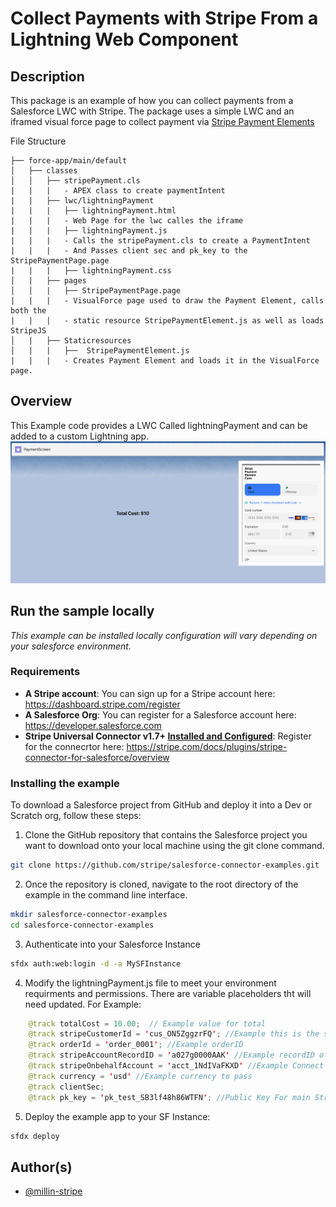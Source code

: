 # Collect Payments with Stripe From a Lightning Web Component

## Description
This package is an example of how you can collect payments from a Salesforce LWC with Stripe. The package uses a simple LWC and an iframed visual force page to collect payment via [Stripe Payment Elements](https://stripe.com/docs/payments/payment-element)

File Structure
```
├── force-app/main/default
│   ├── classes
│   │   ├── stripePayment.cls
|   |   |   - APEX class to create paymentIntent
|   |   ├── lwc/lightningPayment
|   |   |   ├── lightningPayment.html
|   |   |   - Web Page for the lwc calles the iframe
|   |   |   ├── lightningPayment.js
|   |   |   - Calls the stripePayment.cls to create a PaymentIntent
|   |   |   - And Passes client sec and pk_key to the StripePaymentPage.page
|   |   |   ├── lightningPayment.css
│   |   ├── pages
│   │   |   ├── StripePaymentPage.page
|   |   |   - VisualForce page used to draw the Payment Element, calls both the 
|   |   |   - static resource StripePaymentElement.js as well as loads StripeJS
│   |   ├── Staticresources
│   |   |   ├──  StripePaymentElement.js
|   |   |   - Creates Payment Element and loads it in the VisualForce page.               
```
## Overview

This Example code provides a LWC Called lightningPayment and can be added to a custom Lightning app.
![paymentscreen](materials/pics/payment.png)


## Run the sample locally

_This example can be installed locally
configuration will vary depending on your salesforce environment._

### Requirements

- **A Stripe account**: You can sign up for a Stripe account here: https://dashboard.stripe.com/register
- **A Salesforce Org**: You can register for a Salesforce account here: https://developer.salesforce.com
- **Stripe Universal Connector v1.7+ [Installed and Configured](https://docs.google.com/document/d/1CY_rppxQaN-k9mTfm-Tqy8wnWGfXDWVEFNCBri_SjuQ/edit?usp=share_link)**: Register for the connecrtor here: https://stripe.com/docs/plugins/stripe-connector-for-salesforce/overview

### Installing the example

To download a Salesforce project from GitHub and deploy it into a Dev or Scratch org, follow these steps:

1. Clone the GitHub repository that contains the Salesforce project you want to download onto your local machine using the git clone command. 
```sh
git clone https://github.com/stripe/salesforce-connector-examples.git
```

2. Once the repository is cloned, navigate to the root directory of the example in the command line interface.
```sh
mkdir salesforce-connector-examples
cd salesforce-connector-examples
```

3. Authenticate into your Salesforce Instance
```sh
sfdx auth:web:login -d -a MySFInstance
```

4. Modify the lightningPayment.js file to meet your environment requirments and permissions. There are variable placeholders tht will need updated. 
For Example: 
```java
    @track totalCost = 10.00;  // Example value for total
    @track stripeCustomerId = 'cus_ON5ZggzrFQ'; //Example this is the stripe customerId
    @track orderId = 'order_0001'; //Example orderID
    @track stripeAccountRecordID = 'a027g0000AAK' //Example recordID of the stripeGC.Stripe_Account
    @track stripeOnbehalfAccount = 'acct_1NdIVaFKXD' //Example Connect Stripe Account Id from Stripe Dashboard
    @track currency = 'usd' //Example currency to pass
    @track clientSec;
    @track pk_key = 'pk_test_SB3lf48h86WTFN'; //Public Key For main Stripe account
```

5. Deploy the example app to your SF Instance:
```sh
sfdx deploy
```

## Author(s)

- [@millin-stripe](https://github.com/millin-stripe)
